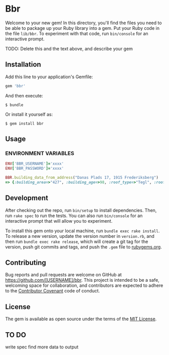 # Bbr

Welcome to your new gem! In this directory, you'll find the files you need to be able to package up your Ruby library into a gem. Put your Ruby code in the file `lib/bbr`. To experiment with that code, run `bin/console` for an interactive prompt.

TODO: Delete this and the text above, and describe your gem

## Installation

Add this line to your application's Gemfile:

```ruby
gem 'bbr'

```

And then execute:

    $ bundle

Or install it yourself as:

    $ gem install bbr

## Usage

### ENVIRONMENT VARIABLES
```ruby
ENV['BBR_USERNAME']='xxxx'
ENV['BBR_PASSWORD']='xxxx'
```

```ruby
BBR.building_data_from_address("Danas Plads 17, 1915 Frederiksberg")
=> {:building_area=>"427", :building_age=>98, :roof_type=>"Tegl", :roof_tilt=>3, :heating=>"FjernvarmeBlokvarme", :heating_source=>"NotDefined", :formatted_heating=>"Fjernvarme", :outer_wall_material=>"Mursten"}

```


## Development

After checking out the repo, run `bin/setup` to install dependencies. Then, run `rake spec` to run the tests. You can also run `bin/console` for an interactive prompt that will allow you to experiment.

To install this gem onto your local machine, run `bundle exec rake install`. To release a new version, update the version number in `version.rb`, and then run `bundle exec rake release`, which will create a git tag for the version, push git commits and tags, and push the `.gem` file to [rubygems.org](https://rubygems.org).

## Contributing

Bug reports and pull requests are welcome on GitHub at https://github.com/[USERNAME]/bbr. This project is intended to be a safe, welcoming space for collaboration, and contributors are expected to adhere to the [Contributor Covenant](contributor-covenant.org) code of conduct.


## License

The gem is available as open source under the terms of the [MIT License](http://opensource.org/licenses/MIT).

## TO DO
write spec
find more data to output
